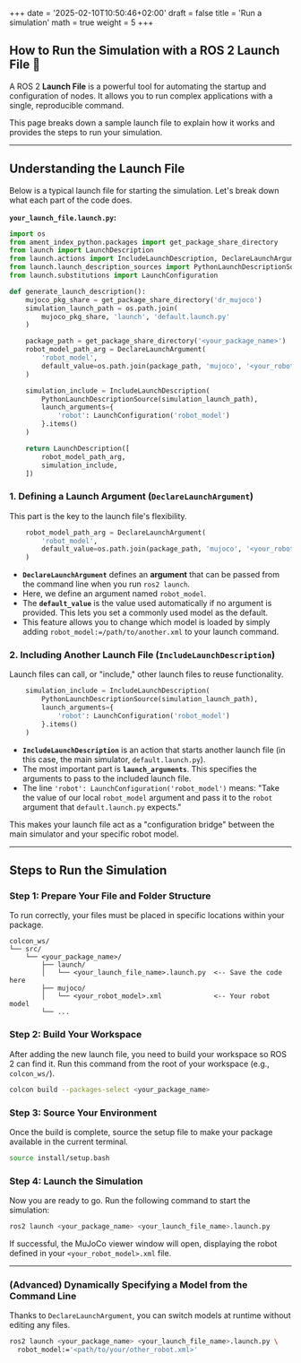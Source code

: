 +++
date = '2025-02-10T10:50:46+02:00'
draft = false
title = 'Run a simulation'
math = true
weight = 5
+++


## How to Run the Simulation with a ROS 2 Launch File 🚀

A ROS 2 **Launch File** is a powerful tool for automating the startup and configuration of nodes. It allows you to run complex applications with a single, reproducible command.

This page breaks down a sample launch file to explain how it works and provides the steps to run your simulation.

-----

## Understanding the Launch File

Below is a typical launch file for starting the simulation. Let's break down what each part of the code does.

**`your_launch_file.launch.py`:**

```python
import os
from ament_index_python.packages import get_package_share_directory
from launch import LaunchDescription
from launch.actions import IncludeLaunchDescription, DeclareLaunchArgument
from launch.launch_description_sources import PythonLaunchDescriptionSource
from launch.substitutions import LaunchConfiguration

def generate_launch_description():
    mujoco_pkg_share = get_package_share_directory('dr_mujoco')
    simulation_launch_path = os.path.join(
        mujoco_pkg_share, 'launch', 'default.launch.py'
    )

    package_path = get_package_share_directory('<your_package_name>')
    robot_model_path_arg = DeclareLaunchArgument(
        'robot_model',
        default_value=os.path.join(package_path, 'mujoco', '<your_robot_model>.xml')
    )

    simulation_include = IncludeLaunchDescription(
        PythonLaunchDescriptionSource(simulation_launch_path),
        launch_arguments={
            'robot': LaunchConfiguration('robot_model')
        }.items()
    )

    return LaunchDescription([
        robot_model_path_arg,
        simulation_include,
    ])
```

### 1\. Defining a Launch Argument (`DeclareLaunchArgument`)

This part is the key to the launch file's flexibility.

```python
    robot_model_path_arg = DeclareLaunchArgument(
        'robot_model',
        default_value=os.path.join(package_path, 'mujoco', '<your_robot_model>.xml')
    )
```

  - **`DeclareLaunchArgument`** defines an **argument** that can be passed from the command line when you run `ros2 launch`.
  - Here, we define an argument named `robot_model`.
  - The **`default_value`** is the value used automatically if no argument is provided. This lets you set a commonly used model as the default.
  - This feature allows you to change which model is loaded by simply adding `robot_model:=/path/to/another.xml` to your launch command.

### 2\. Including Another Launch File (`IncludeLaunchDescription`)

Launch files can call, or "include," other launch files to reuse functionality.

```python
    simulation_include = IncludeLaunchDescription(
        PythonLaunchDescriptionSource(simulation_launch_path),
        launch_arguments={
            'robot': LaunchConfiguration('robot_model')
        }.items()
    )
```

  - **`IncludeLaunchDescription`** is an action that starts another launch file (in this case, the main simulator, `default.launch.py`).
  - The most important part is **`launch_arguments`**. This specifies the arguments to pass to the included launch file.
  - The line `'robot': LaunchConfiguration('robot_model')` means: "Take the value of our local `robot_model` argument and pass it to the `robot` argument that `default.launch.py` expects."

This makes your launch file act as a "configuration bridge" between the main simulator and your specific robot model.

-----

## Steps to Run the Simulation

### Step 1: Prepare Your File and Folder Structure

To run correctly, your files must be placed in specific locations within your package.

```
colcon_ws/
└── src/
    └── <your_package_name>/
        ├── launch/
        │   └── <your_launch_file_name>.launch.py  <-- Save the code here
        ├── mujoco/
        │   └── <your_robot_model>.xml             <-- Your robot model
        └── ...
```

### Step 2: Build Your Workspace

After adding the new launch file, you need to build your workspace so ROS 2 can find it. Run this command from the root of your workspace (e.g., `colcon_ws/`).

```bash
colcon build --packages-select <your_package_name>
```

### Step 3: Source Your Environment

Once the build is complete, source the setup file to make your package available in the current terminal.

```bash
source install/setup.bash
```

### Step 4: Launch the Simulation

Now you are ready to go. Run the following command to start the simulation:

```bash
ros2 launch <your_package_name> <your_launch_file_name>.launch.py
```

If successful, the MuJoCo viewer window will open, displaying the robot defined in your `<your_robot_model>.xml` file.

-----

### (Advanced) Dynamically Specifying a Model from the Command Line

Thanks to `DeclareLaunchArgument`, you can switch models at runtime without editing any files.

```bash
ros2 launch <your_package_name> <your_launch_file_name>.launch.py \
  robot_model:='<path/to/your/other_robot.xml>'
```